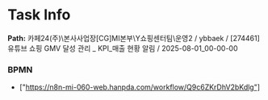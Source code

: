 # Task Info

**Path:** 카페24(주)\본사사업장\[CG]MI본부\Y쇼핑센터팀\운영2 / ybbaek / [274461] 유튜브 쇼핑 GMV 달성 관리 _ KPI_매출 현황 알림 / 2025-08-01_00-00-00

### BPMN
- ["https://n8n-mi-060-web.hanpda.com/workflow/Q9c6ZKrDhV2bKdlg"]

